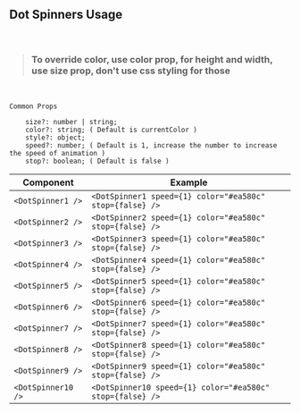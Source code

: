 ## Dot Spinners Usage

<br />

> ### To override **color**, use **color** prop, for **height** and **width**, use **size** prop, don't use css styling for those
</br >

```
Common Props

    size?: number | string;
    color?: string; ( Default is currentColor )
    style?: object;
    speed?: number; ( Default is 1, increase the number to increase the speed of animation )
    stop?: boolean; ( Default is false )

```

|  Component  | Example |
| ------------- | ------------- |
| ```<DotSpinner1 />```  | ```<DotSpinner1 speed={1} color="#ea580c" stop={false} />```  |
| ```<DotSpinner2 />```  | ```<DotSpinner2 speed={1} color="#ea580c" stop={false} />```  |
| ```<DotSpinner3 />```  | ```<DotSpinner3 speed={1} color="#ea580c" stop={false} />```  |
| ```<DotSpinner4 />```  | ```<DotSpinner4 speed={1} color="#ea580c" stop={false} />```  |
| ```<DotSpinner5 />```  | ```<DotSpinner5 speed={1} color="#ea580c" stop={false} />```  |
| ```<DotSpinner6 />```  | ```<DotSpinner6 speed={1} color="#ea580c" stop={false} />```  |
| ```<DotSpinner7 />```  | ```<DotSpinner7 speed={1} color="#ea580c" stop={false} />```  |
| ```<DotSpinner8 />```  | ```<DotSpinner8 speed={1} color="#ea580c" stop={false} />```  |
| ```<DotSpinner9 />```  | ```<DotSpinner9 speed={1} color="#ea580c" stop={false} />```  |
| ```<DotSpinner10 />```  | ```<DotSpinner10 speed={1} color="#ea580c" stop={false} />```  |
